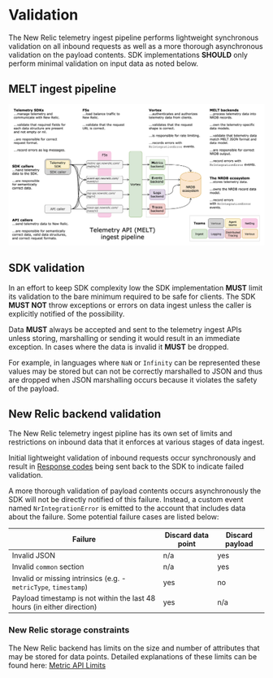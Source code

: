 # Validation

The New Relic telemetry ingest pipeline performs lightweight synchronous validation on all inbound requests as well as a more thorough asynchronous validation on the payload contents. SDK implementations **SHOULD** only perform minimal validation on input data as noted below.

## MELT ingest pipeline

![image](MELT-ingest-pipeline.png)

## SDK validation

In an effort to keep SDK complexity low the SDK implementation **MUST** limit its validation to the bare minimum required to be safe for clients. The SDK **MUST NOT** throw exceptions or errors on data ingest unless the caller is explicitly notified of the possibility. 

Data **MUST** always be accepted and sent to the telemetry ingest APIs unless storing, marshalling or sending it would result in an immediate exception. In cases where the data is invalid it **MUST** be dropped.

For example, in languages where `NaN` or `Infinity` can be represented these values may be stored but can not be correctly marshalled to JSON and thus are dropped when JSON marshalling occurs because it violates the safety of the payload.

## New Relic backend validation

The New Relic telemetry ingest pipline has its own set of limits and restrictions on inbound data that it enforces at various stages of data ingest.

Initial lightweight validation of inbound requests occur synchronously and result in [Response codes](#response-codes) being sent back to the SDK to indicate failed validation.

A more thorough validation of payload contents occurs asynchronously the SDK will not be directly notified of this failure. Instead, a custom event named `NrIntegrationError` is emitted to the account that includes data about the failure. Some potential failure cases are listed below:

| Failure | Discard data point | Discard payload |
| ------- | -------------------| ----------------|
| Invalid JSON | n/a | yes |
| Invalid `common` section | n/a | yes |
| Invalid or missing intrinsics (e.g. - `metricType`, `timestamp`) | yes | no |
| Payload timestamp is not within the last 48 hours (in either direction) | yes | n/a |

### New Relic storage constraints

The New Relic backend has limits on the size and number of attributes that may be stored for data points. Detailed explanations of these limits can be found here: [Metric API Limits](https://docs.google.com/document/d/1YQniWHGxO6WcOk3AQLOzchiMksNJ3zCY_aPo8Zk8des/edit#heading=h.bp5nzjycedpw)
